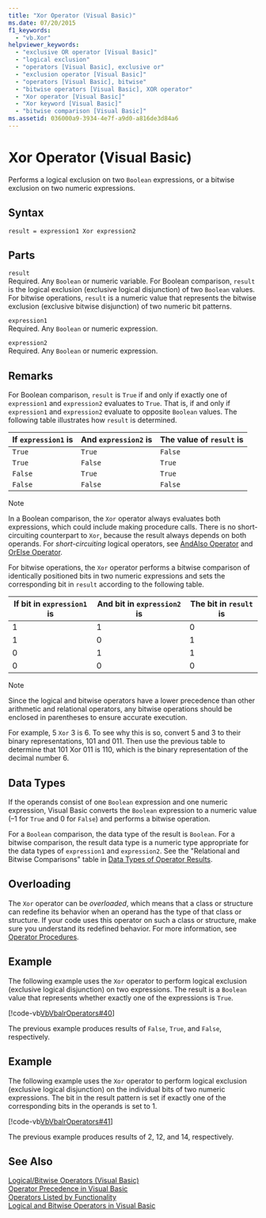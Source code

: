 ```yaml
---
title: "Xor Operator (Visual Basic)"
ms.date: 07/20/2015
f1_keywords: 
  - "vb.Xor"
helpviewer_keywords: 
  - "exclusive OR operator [Visual Basic]"
  - "logical exclusion"
  - "operators [Visual Basic], exclusive or"
  - "exclusion operator [Visual Basic]"
  - "operators [Visual Basic], bitwise"
  - "bitwise operators [Visual Basic], XOR operator"
  - "Xor operator [Visual Basic]"
  - "Xor keyword [Visual Basic]"
  - "bitwise comparison [Visual Basic]"
ms.assetid: 036000a9-3934-4e7f-a9d0-a816de3d84a6
---
```

# Xor Operator (Visual Basic)
Performs a logical exclusion on two `Boolean` expressions, or a bitwise exclusion on two numeric expressions.  

## Syntax  

```  
result = expression1 Xor expression2  
```  

## Parts  
 `result`  
 Required. Any `Boolean` or numeric variable. For Boolean comparison, `result` is the logical exclusion (exclusive logical disjunction) of two `Boolean` values. For bitwise operations, `result` is a numeric value that represents the bitwise exclusion (exclusive bitwise disjunction) of two numeric bit patterns.  

 `expression1`  
 Required. Any `Boolean` or numeric expression.  

 `expression2`  
 Required. Any `Boolean` or numeric expression.  

## Remarks  
 For Boolean comparison, `result` is `True` if and only if exactly one of `expression1` and `expression2` evaluates to `True`. That is, if and only if `expression1` and `expression2` evaluate to opposite `Boolean` values. The following table illustrates how `result` is determined.  


|If `expression1` is|And `expression2` is|The value of `result` is|  
|-------------------------|--------------------------|------------------------------|  
|`True`|`True`|`False`|  
|`True`|`False`|`True`|  
|`False`|`True`|`True`|  
|`False`|`False`|`False`|  

> [!NOTE]
>  In a Boolean comparison, the `Xor` operator always evaluates both expressions, which could include making procedure calls. There is no short-circuiting counterpart to `Xor`, because the result always depends on both operands. For *short-circuiting* logical operators, see [AndAlso Operator](../../../visual-basic/language-reference/operators/andalso-operator.md) and [OrElse Operator](../../../visual-basic/language-reference/operators/orelse-operator.md).  

 For bitwise operations, the `Xor` operator performs a bitwise comparison of identically positioned bits in two numeric expressions and sets the corresponding bit in `result` according to the following table.  


|If bit in `expression1` is|And bit in `expression2` is|The bit in `result` is|  
|--------------------------------|---------------------------------|----------------------------|  
|1|1|0|  
|1|0|1|  
|0|1|1|  
|0|0|0|  

> [!NOTE]
>  Since the logical and bitwise operators have a lower precedence than other arithmetic and relational operators, any bitwise operations should be enclosed in parentheses to ensure accurate execution.  

 For example, 5 `Xor` 3 is 6. To see why this is so, convert 5 and 3 to their binary representations, 101 and 011. Then use the previous table to determine that 101 Xor 011 is 110, which is the binary representation of the decimal number 6.  

## Data Types  
 If the operands consist of one `Boolean` expression and one numeric expression, Visual Basic converts the `Boolean` expression to a numeric value (–1 for `True` and 0 for `False`) and performs a bitwise operation.  

 For a `Boolean` comparison, the data type of the result is `Boolean`. For a bitwise comparison, the result data type is a numeric type appropriate for the data types of `expression1` and `expression2`. See the "Relational and Bitwise Comparisons" table in [Data Types of Operator Results](../../../visual-basic/language-reference/operators/data-types-of-operator-results.md).  

## Overloading  
 The `Xor` operator can be *overloaded*, which means that a class or structure can redefine its behavior when an operand has the type of that class or structure. If your code uses this operator on such a class or structure, make sure you understand its redefined behavior. For more information, see [Operator Procedures](../../../visual-basic/programming-guide/language-features/procedures/operator-procedures.md).  

## Example  
 The following example uses the `Xor` operator to perform logical exclusion (exclusive logical disjunction) on two expressions. The result is a `Boolean` value that represents whether exactly one of the expressions is `True`.  

 [!code-vb[VbVbalrOperators#40](../../../visual-basic/language-reference/operators/codesnippet/VisualBasic/xor-operator_1.vb)]  

 The previous example produces results of `False`, `True`, and `False`, respectively.  

## Example  
 The following example uses the `Xor` operator to perform logical exclusion (exclusive logical disjunction) on the individual bits of two numeric expressions. The bit in the result pattern is set if exactly one of the corresponding bits in the operands is set to 1.  

 [!code-vb[VbVbalrOperators#41](../../../visual-basic/language-reference/operators/codesnippet/VisualBasic/xor-operator_2.vb)]  

 The previous example produces results of 2, 12, and 14, respectively.  

## See Also  
 [Logical/Bitwise Operators (Visual Basic)](../../../visual-basic/language-reference/operators/logical-bitwise-operators.md)  
 [Operator Precedence in Visual Basic](../../../visual-basic/language-reference/operators/operator-precedence.md)  
 [Operators Listed by Functionality](../../../visual-basic/language-reference/operators/operators-listed-by-functionality.md)  
 [Logical and Bitwise Operators in Visual Basic](../../../visual-basic/programming-guide/language-features/operators-and-expressions/logical-and-bitwise-operators.md)
